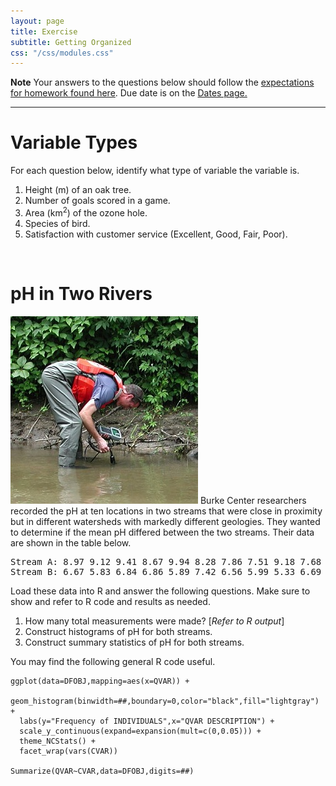 ```yaml
---
layout: page
title: Exercise
subtitle: Getting Organized
css: "/css/modules.css"
---
```


<div class="alert alert-warning">
  <strong>Note</strong> Your answers to the questions below should follow the <a href="../resources/hwformat" target="_blank">expectations for homework found here</a>. Due date is on the <a href="../../resources/Dates-Current" target="_blank">Dates page.</a>
</div>

----

# Variable Types
<div class="alert alert-info">
For each question below, identify what type of variable the variable is.
</div>

1. Height (m) of an oak tree.
1. Number of goals scored in a game.
1. Area (km<sup>2</sup>) of the ozone hole.
1. Species of bird.
1. Satisfaction with customer service (Excellent, Good, Fair, Poor).

&nbsp;

# pH in Two Rivers
<img src="../zimgs/pHrivers.jpg" alt="Measuring pH" class="img-right">
Burke Center researchers recorded the pH at ten locations in two streams that were close in proximity but in different watersheds with markedly different geologies. They wanted to determine if the mean pH differed between the two streams. Their data are shown in the table below.

<pre>
Stream A: 8.97 9.12 9.41 8.67 9.94 8.28 7.86 7.51 9.18 7.68
Stream B: 6.67 5.83 6.84 6.86 5.89 7.42 6.56 5.99 5.33 6.69
</pre>

Load these data into R and answer the following questions. Make sure to show and refer to R code and results as needed.

1. How many total measurements were made? [*Refer to R output*]
1. Construct histograms of pH for both streams.
1. Construct summary statistics of pH for both streams.

You may find the following general R code useful.

```
ggplot(data=DFOBJ,mapping=aes(x=QVAR)) +
  geom_histogram(binwidth=##,boundary=0,color="black",fill="lightgray") +
  labs(y="Frequency of INDIVIDUALS",x="QVAR DESCRIPTION") +
  scale_y_continuous(expand=expansion(mult=c(0,0.05))) +
  theme_NCStats() +
  facet_wrap(vars(CVAR))

Summarize(QVAR~CVAR,data=DFOBJ,digits=##)
```
